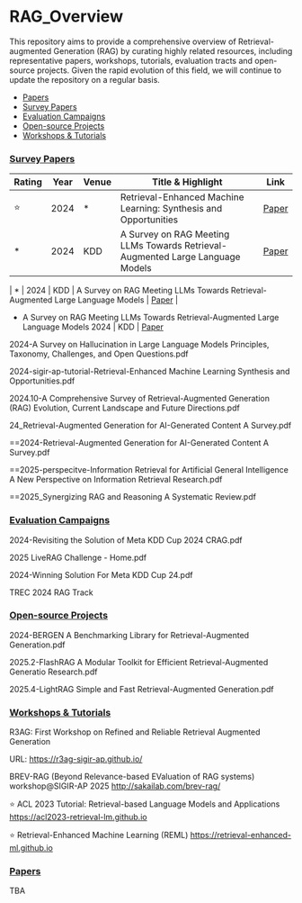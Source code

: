 # RAG_Overview

This repository aims to provide a comprehensive overview of Retrieval-augmented Generation (RAG) by curating highly related resources, including representative papers, workshops, tutorials, evaluation tracts and open-source projects.
Given the rapid evolution of this field, we will continue to update the repository on a regular basis.

- <a href="#ps">Papers</a>
- <a href="#sp">Survey Papers</a>
- <a href="#ec">Evaluation Campaigns</a>
- <a href="#op">Open-source Projects</a>
- <a href="#wt">Workshops & Tutorials</a>

### <a name="sp"></a>[Survey Papers]()

| Rating | Year | Venue | Title & Highlight | Link |
|------|------|-------|-------|------|
| ⭐ | 2024 | * | Retrieval-Enhanced Machine Learning: Synthesis and Opportunities | [Paper](https://arxiv.org/abs/2407.12982) |
| * | 2024 | KDD | A Survey on RAG Meeting LLMs Towards Retrieval-Augmented Large Language Models | [Paper](https://arxiv.org/abs/2405.06211) |

| * | 2024 | KDD | A Survey on RAG Meeting LLMs Towards Retrieval-Augmented Large Language Models | [Paper](https://arxiv.org/abs/2405.06211) |

- A Survey on RAG Meeting LLMs Towards Retrieval-Augmented Large Language Models
2024 | KDD | [Paper](https://arxiv.org/abs/2405.06211) 

2024-A Survey on Hallucination in Large Language Models Principles, Taxonomy, Challenges, and Open Questions.pdf

2024-sigir-ap-tutorial-Retrieval-Enhanced Machine Learning Synthesis and Opportunities.pdf

2024.10-A Comprehensive Survey of Retrieval-Augmented Generation (RAG) Evolution, Current Landscape and Future Directions.pdf

24_Retrieval-Augmented Generation for AI-Generated Content A Survey.pdf

==2024-Retrieval-Augmented Generation for AI-Generated Content A Survey.pdf

==2025-perspecitve-Information Retrieval for Artificial General Intelligence A New Perspective on Information Retrieval Research.pdf

==2025_Synergizing RAG and Reasoning A Systematic Review.pdf

### <a name="ec"></a>[Evaluation Campaigns]()
2024-Revisiting the Solution of Meta KDD Cup 2024 CRAG.pdf

2025 LiveRAG Challenge - Home.pdf

2024-Winning Solution For Meta KDD Cup 24.pdf

TREC 2024 RAG Track

### <a name="op"></a>[Open-source Projects]()
2024-BERGEN A Benchmarking Library for Retrieval-Augmented Generation.pdf

2025.2-FlashRAG A Modular Toolkit for Efficient Retrieval-Augmented Generatio Research.pdf

2025.4-LightRAG Simple and Fast Retrieval-Augmented Generation.pdf

### <a name="wt"></a>[Workshops & Tutorials]()
R3AG: First Workshop on Refined and Reliable Retrieval Augmented Generation

URL: https://r3ag-sigir-ap.github.io/

BREV-RAG (Beyond Relevance-based EValuation of RAG systems) workshop@SIGIR-AP 2025
http://sakailab.com/brev-rag/

⭐ ACL 2023 Tutorial: Retrieval-based Language Models and Applications
https://acl2023-retrieval-lm.github.io

⭐ Retrieval-Enhanced Machine Learning (REML)
https://retrieval-enhanced-ml.github.io


### <a name="ps"></a>[Papers]()
TBA
